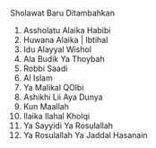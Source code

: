 Sholawat Baru Ditambahkan
1. Assholatu Alaika Habibi
2. Huwana Alaika | Ibtihal
3. Idu Alayyal Wishol
4. Ala Budik Ya Thoybah
5. Robbi Saadi
6. Al Islam
7. Ya Malikal QOlbi
8. Ashikhi Lii Aya Dunya
9. Kun Maallah
10. Ilaika Ilahal Kholqi
11. Ya Sayyidi Ya Rosulallah
12. Ya Rosulallah Ya Jaddal Hasanain
